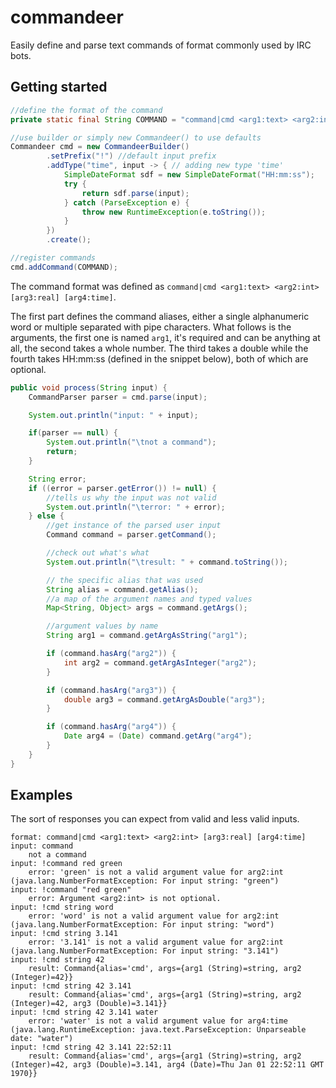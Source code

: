 commandeer
==========

Easily define and parse text commands of format commonly used by IRC bots.

Getting started
---------------


 
```Java
//define the format of the command
private static final String COMMAND = "command|cmd <arg1:text> <arg2:int> [arg3:real] [arg4:time]";

//use builder or simply new Commandeer() to use defaults
Commandeer cmd = new CommandeerBuilder()
        .setPrefix("!") //default input prefix
        .addType("time", input -> { // adding new type 'time'
            SimpleDateFormat sdf = new SimpleDateFormat("HH:mm:ss");
            try {
                return sdf.parse(input);
            } catch (ParseException e) {
                throw new RuntimeException(e.toString());
            }
        })
        .create();

//register commands
cmd.addCommand(COMMAND);
```

The command format was defined as `command|cmd <arg1:text> <arg2:int> [arg3:real] [arg4:time]`.

The first part defines the command aliases, either a single alphanumeric word
or multiple separated with pipe characters. What follows is the arguments,
the first one is named `arg1`, it's required and can be anything at all, the
second takes a whole number. The third takes a double while the fourth takes
HH:mm:ss (defined in the snippet below), both of which are optional.

```Java
public void process(String input) {
    CommandParser parser = cmd.parse(input);

    System.out.println("input: " + input);

    if(parser == null) {
        System.out.println("\tnot a command");
        return;
    }

    String error;
    if ((error = parser.getError()) != null) {
        //tells us why the input was not valid
        System.out.println("\terror: " + error);
    } else {
        //get instance of the parsed user input
        Command command = parser.getCommand();

        //check out what's what
        System.out.println("\tresult: " + command.toString());

        // the specific alias that was used
        String alias = command.getAlias();
        //a map of the argument names and typed values
        Map<String, Object> args = command.getArgs();

        //argument values by name
        String arg1 = command.getArgAsString("arg1");

        if (command.hasArg("arg2")) {
            int arg2 = command.getArgAsInteger("arg2");
        }

        if (command.hasArg("arg3")) {
            double arg3 = command.getArgAsDouble("arg3");
        }

        if (command.hasArg("arg4")) {
            Date arg4 = (Date) command.getArg("arg4");
        }
    }
}
```

Examples
--------

The sort of responses you can expect from valid and less valid inputs.

```
format: command|cmd <arg1:text> <arg2:int> [arg3:real] [arg4:time]
input: command
	not a command
input: !command red green
	error: 'green' is not a valid argument value for arg2:int (java.lang.NumberFormatException: For input string: "green")
input: !command "red green"
	error: Argument <arg2:int> is not optional.
input: !cmd string word
	error: 'word' is not a valid argument value for arg2:int (java.lang.NumberFormatException: For input string: "word")
input: !cmd string 3.141
	error: '3.141' is not a valid argument value for arg2:int (java.lang.NumberFormatException: For input string: "3.141")
input: !cmd string 42
	result: Command{alias='cmd', args={arg1 (String)=string, arg2 (Integer)=42}}
input: !cmd string 42 3.141
	result: Command{alias='cmd', args={arg1 (String)=string, arg2 (Integer)=42, arg3 (Double)=3.141}}
input: !cmd string 42 3.141 water
	error: 'water' is not a valid argument value for arg4:time (java.lang.RuntimeException: java.text.ParseException: Unparseable date: "water")
input: !cmd string 42 3.141 22:52:11
	result: Command{alias='cmd', args={arg1 (String)=string, arg2 (Integer)=42, arg3 (Double)=3.141, arg4 (Date)=Thu Jan 01 22:52:11 GMT 1970}}
```